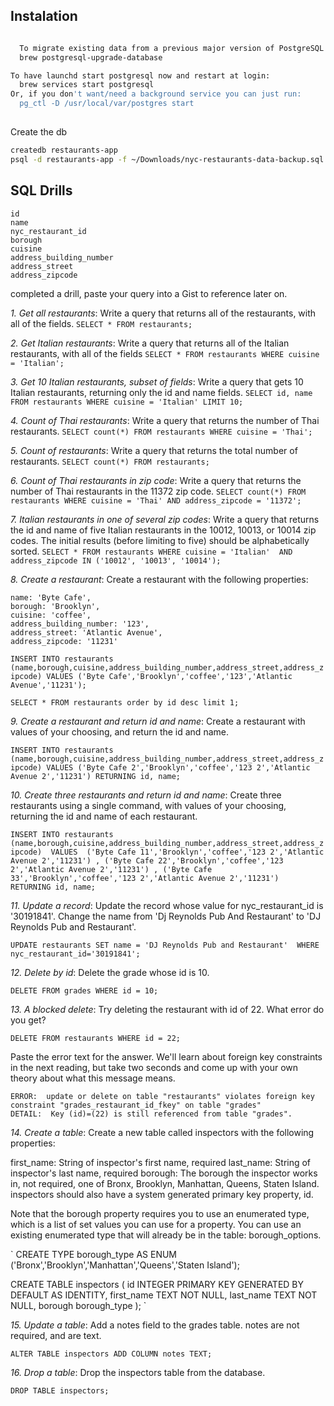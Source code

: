 ## Instalation

```sh

  To migrate existing data from a previous major version of PostgreSQL run:
  brew postgresql-upgrade-database

To have launchd start postgresql now and restart at login:
  brew services start postgresql
Or, if you don't want/need a background service you can just run:
  pg_ctl -D /usr/local/var/postgres start
  
  ```

Create the db

```sh
createdb restaurants-app
psql -d restaurants-app -f ~/Downloads/nyc-restaurants-data-backup.sql
```


## SQL Drills

```
id  
name  
nyc_restaurant_id
borough
cuisine  
address_building_number
address_street
address_zipcode 
```

 completed a drill, paste your query into a Gist to reference later on.

*1. Get all restaurants*: Write a query that returns all of the restaurants, with all of the fields.
`SELECT * FROM restaurants;`

*2. Get Italian restaurants*: Write a query that returns all of the Italian restaurants, with all of the fields
`SELECT * FROM restaurants WHERE cuisine = 'Italian';`

*3. Get 10 Italian restaurants, subset of fields*: Write a query that gets 10 Italian restaurants, returning only the id and name fields.
`SELECT id, name FROM restaurants WHERE cuisine = 'Italian' LIMIT 10;`

*4. Count of Thai restaurants*: Write a query that returns the number of Thai restaurants.
`SELECT count(*) FROM restaurants WHERE cuisine = 'Thai';`

*5. Count of restaurants*: Write a query that returns the total number of restaurants.
`SELECT count(*) FROM restaurants;`

*6. Count of Thai restaurants in zip code*: Write a query that returns the number of Thai restaurants in the 11372 zip code.
`SELECT count(*) FROM restaurants WHERE cuisine = 'Thai' AND address_zipcode = '11372';`

*7. Italian restaurants in one of several zip codes*: Write a query that returns the id and name of five Italian restaurants in the 10012, 10013, or 10014 zip codes. The initial results (before limiting to five) should be alphabetically sorted.
`SELECT * FROM restaurants WHERE cuisine = 'Italian' 
AND address_zipcode IN ('10012', '10013', '10014');`

*8. Create a restaurant*: Create a restaurant with the following properties:
```
name: 'Byte Cafe',
borough: 'Brooklyn',
cuisine: 'coffee',
address_building_number: '123',
address_street: 'Atlantic Avenue',
address_zipcode: '11231'
```

`INSERT INTO restaurants (name,borough,cuisine,address_building_number,address_street,address_zipcode) VALUES ('Byte Cafe','Brooklyn','coffee','123','Atlantic Avenue','11231');`

`SELECT * FROM restaurants order by id desc limit 1;`

*9. Create a restaurant and return id and name*: Create a restaurant with values of your choosing, and return the id and name.

`INSERT INTO restaurants (name,borough,cuisine,address_building_number,address_street,address_zipcode) VALUES ('Byte Cafe 2','Brooklyn','coffee','123 2','Atlantic Avenue 2','11231') RETURNING id, name;`

*10. Create three restaurants and return id and name*: Create three restaurants using a single command, with values of your choosing, returning the id and name of each restaurant.

`INSERT INTO restaurants (name,borough,cuisine,address_building_number,address_street,address_zipcode) 
VALUES 
('Byte Cafe 11','Brooklyn','coffee','123 2','Atlantic Avenue 2','11231') ,
('Byte Cafe 22','Brooklyn','coffee','123 2','Atlantic Avenue 2','11231') ,
('Byte Cafe 33','Brooklyn','coffee','123 2','Atlantic Avenue 2','11231') 
RETURNING id, name;`

*11. Update a record*: Update the record whose value for nyc_restaurant_id is '30191841'. Change the name from 'Dj Reynolds Pub And Restaurant' to 'DJ Reynolds Pub and Restaurant'.


`UPDATE restaurants SET name = 'DJ Reynolds Pub and Restaurant' 
WHERE nyc_restaurant_id='30191841';`

*12. Delete by id*: Delete the grade whose id is 10.

`DELETE FROM grades WHERE id = 10;`

*13. A blocked delete*: Try deleting the restaurant with id of 22. What error do you get?

`DELETE FROM restaurants WHERE id = 22;`

Paste the error text for the answer. We'll learn about foreign key constraints in the next reading, but take two seconds and come up with your own theory about what this message means.

```
ERROR:  update or delete on table "restaurants" violates foreign key constraint "grades_restaurant_id_fkey" on table "grades"
DETAIL:  Key (id)=(22) is still referenced from table "grades".
```


*14. Create a table*: Create a new table called inspectors with the following properties:

first_name: String of inspector's first name, required
last_name: String of inspector's last name, required
borough: The borough the inspector works in, not required, one of Bronx, Brooklyn, Manhattan, Queens, Staten Island.
inspectors should also have a system generated primary key property, id.

Note that the borough property requires you to use an enumerated type, which is a list of set values you can use for a property. You can use an existing enumerated type that will already be in the table: borough_options.

`
CREATE TYPE borough_type AS ENUM ('Bronx','Brooklyn','Manhattan','Queens','Staten Island');

CREATE TABLE inspectors (
id INTEGER PRIMARY KEY GENERATED BY DEFAULT AS IDENTITY,
first_name TEXT NOT NULL,
last_name TEXT NOT NULL,
borough borough_type
);
`

*15. Update a table*: Add a notes field to the grades table. notes are not required, and are text.

`ALTER TABLE inspectors ADD COLUMN notes TEXT;`

*16. Drop a table*: Drop the inspectors table from the database.

`DROP TABLE inspectors;`
